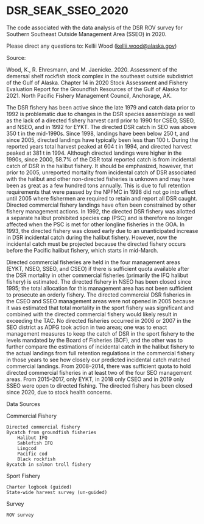 # DSR_SEAK_SSEO_2020
The code associated with the data analysis of the DSR ROV survey for Southern Southeast Outside Management Area (SSEO) in 2020.

Please direct any questions to: Kellii Wood (kellii.wood@alaska.gov)

Source:

Wood, K., R. Ehresmann, and M. Jaenicke. 2020. Assessment of the demersal shelf rockfish stock complex in the southeast outside subdistrict of the Gulf of Alaska. Chapter 14 in 2020 Stock Assessment and Fishery Evaluation Report for the Groundfish Resources of the Gulf of Alaska for 2021. North Pacific Fishery Management Council, Anchorage, AK.

The DSR fishery has been active since the late 1979 and catch data prior to 1992 is problematic due to changes in the DSR species assemblage as well as the lack of a directed fishery harvest card prior to 1990 for CSEO, SSEO, and NSEO, and in 1992 for EYKT. The directed DSR catch in SEO was above 350 t in the mid-1990s. Since 1998, landings have been below 250 t, and since 2005, directed landings have typically been less than 100 t. During the reported years total harvest peaked at 604 t in 1994, and directed harvest peaked at 381 t in 1994. Although directed landings were higher in the 1990s, since 2000, 58.7% of the DSR total reported catch is from incidental catch of DSR in the halibut fishery. It should be emphasized, however, that prior to 2005, unreported mortality from incidental catch of DSR associated with the halibut and other non-directed fisheries is unknown and may have been as great as a few hundred tons annually. This is due to full retention requirements that were passed by the NPFMC in 1998 did not go into effect until 2005 where fishermen are required to retain and report all DSR caught. Directed commercial fishery landings have often been constrained by other fishery management actions. In 1992, the directed DSR fishery was allotted a separate halibut prohibited species cap (PSC) and is therefore no longer affected when the PSC is met for other longline fisheries in the GOA. In 1993, the directed fishery was closed early due to an unanticipated increase in DSR incidental catch during the halibut fishery. However, now the incidental catch must be projected because the directed fishery occurs before the Pacific halibut fishery, which starts in mid-March.

Directed commercial fisheries are held in the four management areas (EYKT, NSEO, SSEO, and CSEO) if there is sufficient quota available after the DSR mortality in other commercial fisheries (primarily the IFQ halibut fishery) is estimated. The directed fishery in NSEO has been closed since 1995; the total allocation for this management area has not been sufficient to prosecute an orderly fishery. The directed commercial DSR fisheries in the CSEO and SSEO management areas were not opened in 2005 because it was estimated that total mortality in the sport fishery was significant and combined with the directed commercial fishery would likely result in exceeding the TAC. No directed fisheries occurred in 2006 or 2007 in the SEO district as ADFG took action in two areas; one was to enact management measures to keep the catch of DSR in the sport fishery to the levels mandated by the Board of Fisheries (BOF), and the other was to further compare the estimations of incidental catch in the halibut fishery to the actual landings from full retention regulations in the commercial fishery in those years to see how closely our predicted incidental catch matched commercial landings. From 2008–2014, there was sufficient quota to hold directed commercial fisheries in at least two of the four SEO management areas. From 2015–2017, only EYKT, in 2018 only CSEO and in 2019 only SSEO were open to directed fishing. The directed fishery has been closed since 2020, due to stock health concerns.

Data Sources

Commercial Fishery

    Directed commercial fishery
    Bycatch from groundfish fisheries
        Halibut IFQ
        Sablefish IFQ
        Lingcod
        Pacific cod
        Black rockfish
    Bycatch in salmon troll fishery

Sport Fishery

    Charter logbook (guided)
    State-wide harvest survey (un-guided)

Survey

    ROV survey
